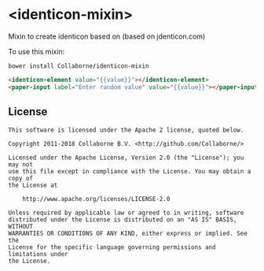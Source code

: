 # \<identicon-mixin\>

Mixin to create identicon based on (based on jdenticon.com)

To use this mixin:

`bower install Collaborne/identicon-mixin`

<!--
```
<custom-element-demo>
  <template>
    <link rel="import" href="demo/identicon-element.html">
    <link rel="import" href="../paper-input/paper-input.html">
    <link rel="import" href="https://raw.githubusercontent.com/dmester/jdenticon/master/dist/jdenticon.min.js">
    <next-code-block></next-code-block>
  </template>
</custom-element-demo>
```
-->
```html
<identicon-element value="{{value}}"></identicon-element>
<paper-input label="Enter random value" value="{{value}}"></paper-input>
```


## License

    This software is licensed under the Apache 2 license, quoted below.

    Copyright 2011-2018 Collaborne B.V. <http://github.com/Collaborne/>

    Licensed under the Apache License, Version 2.0 (the "License"); you may not
    use this file except in compliance with the License. You may obtain a copy of
    the License at

        http://www.apache.org/licenses/LICENSE-2.0

    Unless required by applicable law or agreed to in writing, software
    distributed under the License is distributed on an "AS IS" BASIS, WITHOUT
    WARRANTIES OR CONDITIONS OF ANY KIND, either express or implied. See the
    License for the specific language governing permissions and limitations under
    the License.
